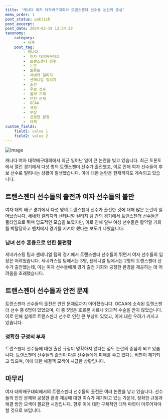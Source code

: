 ```yaml
---
title: '캐나다 여자 대학배구대회와 트랜스젠더 선수들 논란의 중심'
menu_order: 1
post_status: publish
post_excerpt: 
post_date: 2024-02-19 12:24:39
taxonomy:
    category:
        - 세계
    post_tag:
        - 캐나다
        -  여자 대학배구대회
        -  트랜스젠더 선수
        -  논란
        -  토론토
        -  세네카 컬리지
        -  센테니얼 컬리지
        -  출전
        -  후보 선수
        -  활약 기회
        -  안전 문제
        -  OCAA
        -  규정
        -  부상
        -  공정한 환경
        -  대책
custom_fields:
    field1: value 1
    field2: value 2
---
```


![Image](https://imgnews.pstatic.net/image/025/2024/02/13/0003340978_001_20240213094801099.jpg?type=w647)

캐나다 여자 대학배구대회에서 최근 일어난 일이 큰 논란을 빚고 있습니다. 최근 토론토에서 열린 경기에서 다섯 명의 트랜스젠더 선수가 출전했고, 이로 인해 여자 선수들이 후보 선수로 밀려나는 상황이 발생했습니다. 이에 대한 논란은 현재까지도 계속되고 있습니다.
## 트랜스젠더 선수들의 출전과 여자 선수들의 불만
여자 대학 배구 경기에서 다섯 명의 트랜스젠더 선수가 출전한 것에 대해 많은 논란이 일어났습니다. 세네카 컬리지와 센테니얼 컬리지 팀 간의 경기에서 트랜스젠더 선수들은 풀타임으로 뛰며 압도적인 모습을 보였지만, 이로 인해 일부 여성 선수들은 활약할 기회를 박탈당하고 벤치에서 경기를 지켜야 했다는 보도가 나왔습니다.
### 남녀 선수 혼용으로 인한 불편함
세네카스팅 팀과 센테니얼 팀의 경기에서 트랜스젠더 선수들이 뛰면서 여자 선수들의 입장은 어려웠습니다. 세네카스팅 팀에서는 3명, 센테니얼 팀에서는 2명의 트랜스젠더 선수가 출전했는데, 이는 여자 선수들에게 경기 출전 기회와 공정한 환경을 제공하는 데 어려움을 초래했습니다.
## 트랜스젠더 선수들과 안전 문제
트랜스젠더 선수들의 출전은 안전 문제로까지 이어졌습니다. OCAA에 소속된 트랜스젠더 선수 중 6명이 있었으며, 이 중 5명은 호르몬 치료나 외과적 수술을 받지 않았습니다. 이로 인해 실제로 트랜스젠더 선수로 인한 큰 부상이 있었고, 이에 대한 우려가 커지고 있습니다.
### 정확한 규정의 부재
트랜스젠더 선수들에 대한 출전 규정이 명확하지 않다는 점도 논란의 중심이 되고 있습니다. 트랜스젠더 선수들의 출전이 다른 선수들에게 피해를 주고 있다는 비판이 제기되고 있으며, 이에 대한 해결책 모색이 시급한 상황입니다.
## 마무리
여자 대학배구대회에서의 트랜스젠더 선수들의 출전은 여러 논란을 낳고 있습니다. 선수들의 안전 문제와 공정한 환경 제공에 대한 이슈가 제기되고 있는 가운데, 정확한 규정과 해결 방안 모색이 필요한 시점입니다. 향후 이에 대한 구체적인 대책 마련이 이루어져야 할 것으로 보입니다.
